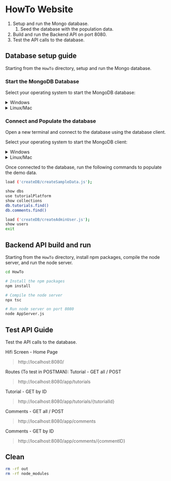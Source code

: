 # HowTo Website

1. Setup and run the Mongo database.
    1. Seed the database with the population data.
1. Build and run the Backend API on port 8080.
1. Test the API calls to the database.

## Database setup guide

Starting from the `HowTo` directory, setup and run the Mongo database.

### Start the MongoDB Database

Select your operating system to start the MongoDB database:

<details>
<summary>Windows</summary>

```powershell
cd HowTo
# Run MongoDB database on Windows
. ./startDbServer.cmd
```

</details>

<details>
<summary>Linux/Mac</summary>

```bash
cd HowTo
# Make the script executable and run MongoDB database on Linux/Mac
chmod +x start.DbServer.sh
./start.DbServer.sh
```

</details>

### Connect and Populate the database

Open a new terminal and connect to the database using the database client. 

Select your operating system to start the MongoDB client:

<details>
<summary>Windows</summary>

```powershell
cd HowTo
# Run database client on Windows
. ./startDbClient.admin.cmd
```

</details>

<details>
<summary>Linux/Mac</summary>

```bash
cd HowTo
# Run database client on Linux/Mac
mongo --port 3000 --authenticationDatabase admin
```

</details>

Once connected to the database, run the following commands to populate the demo data.

```bash
load ('createDB/createSampleData.js');

show dbs
use tutorialPlatform
show collections
db.tutorials.find()
db.comments.find()

load ('createDB/createAdminUser.js');
show users
exit
```

## Backend API build and run

Starting from the `HowTo` directory, install npm packages, compile the node server, and run the node server.

```bash
cd HowTo

# Install the npm packages
npm install

# Compile the node server
npx tsc

# Run node server on port 8080
node AppServer.js
```

## Test API Guide

Test the API calls to the database.

Hifi Screen - Home Page
> http://localhost:8080/

Routes (To test in POSTMAN):
Tutorial - GET all / POST
> http://localhost:8080/app/tutorials

Tutorial - GET by ID
> http://localhost:8080/app/tutorials/{tutorialId}

Comments - GET all / POST
> http://localhost:8080/app/comments

Comments - GET by ID
> http://localhost:8080/app/comments/{commentID}

## Clean

```bash
rm -rf out
rm -rf node_modules
```